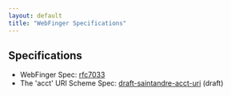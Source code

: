 ```yaml
---
layout: default
title: "WebFinger Specifications"
---
```


## Specifications ##

* WebFinger Spec: [rfc7033](https://tools.ietf.org/html/rfc7033)
* The 'acct' URI Scheme Spec: [draft-saintandre-acct-uri](https://tools.ietf.org/html/draft-ietf-appsawg-acct-uri) (draft)
